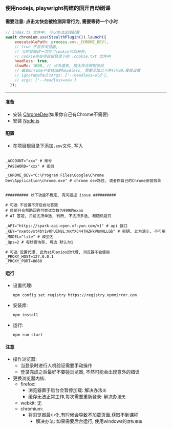 ### 使用nodejs, playwright构建的国开自动刷课

#### 需要注意: 点击太快会被检测异常行为, 需要等待一个小时

```javascript
// index.ts 文件中, 可以修改这段配置
await chromium.use(StealthPlugin()).launch({
    executablePath: process.env._CHROME_DEV!,
    // true 不显示浏览器,
    // 当你登陆过一次存了cookie可以开启,
    // cookie存在项目根目录下的 .cookie.txt 文件中
    headless: true,
    slowMo: 1000, // 点击速率, 搞太快会限制访问
    // 最新Chrome不支持旧的headless, 需要添加以下两行代码,覆盖设置
    // ignoreDefaultArgs: ['--headless=old'],
    // args: ['--headless=new']
  });
```

---

#### 准备
- 安装 [ChromeDev](https://www.google.com/intl/zh-CN/chrome/dev/)(如果你自己有Chrome不需要)
- 安装 [Node.js](https://nodejs.org/zh-cn)

#### 配置
- 在项目根目录下添加`.env`文件, 写入
```properties

_ACCOUNT="xxx" # 账号
_PASSWORD="xxx" # 密码

_CHROME_DEV="C:\Program Files\Google\Chrome Dev\Application\chrome.exe" # chrome dev路径, 或者你自己的Chrome安装目录


########## 以下功能不稳定, 有问题提 issue ##########

# 可选 不设置不开启自动答题
# 目前只会帮助回答可尝试次数为999的exam
# AI 答题, 目前支持单选, 判断, 不支持多选, 和随机题目

_API="https://spark-api-open.xf-yun.com/v1" # api 接口
_KEY="nxetovst4bY1v0hUIk8L:NxYXC44THZHkVUmWLLGb" # 密钥, 此为演示, 不可用
_MODEL="lite" # 模型名
_Qps=2 # 每秒查询率, 可选 默认为1

# 可选 设置代理, 此为ai和axios的代理, 浏览器不会使用
_PROXY_HOST=127.0.0.1
_PROXY_PORT=8080
```

#### 运行
- 设置代理: 
  ```shell
  npm config set registry https://registry.npmmirror.com
  ```
- 安装库:
  ```shell
  npm install
  ```
- 运行: 
  ```shell
  npm run start
  ```

#### 注意
- 操作浏览器:
  - 当登录时进行人机验证需要手动操作
  - 登录完成之后最好不要碰浏览器, 不然可能会出现意外的错误
- 更换浏览器内核:
  - firefox:
    - 浏览器置于后台会暂停加载: 解决办法`无`
    - 缓存无法正常工作,每次需要重新登录: 解决办法`无`
  - webkit: 无
  - chromium:
    - 将浏览器最小化,有时候会导致不加载页面,获取不到课程
      - 解决办法: 如果需要后台运行, 使用windows的`虚拟桌面`

